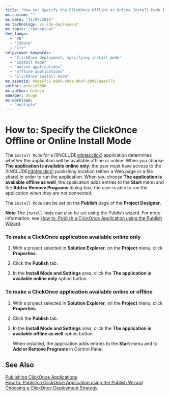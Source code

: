 ```yaml
---
title: "How to: Specify the ClickOnce Offline or Online Install Mode | Microsoft Docs"
ms.custom: ""
ms.date: "11/04/2016"
ms.technology: vs-ide-deployment
ms.topic: "conceptual"
dev_langs: 
  - "VB"
  - "CSharp"
  - "C++"
helpviewer_keywords: 
  - "ClickOnce deployment, specifying install mode"
  - "install mode"
  - "online applications"
  - "offline applications"
  - "ClickOnce install mode"
ms.assetid: 0aee5fc1-e966-4bda-9b8f-d9997aeaa779
author: mikejo5000
ms.author: mikejo
manager: douge
ms.workload: 
  - "multiple"
---
```

# How to: Specify the ClickOnce Offline or Online Install Mode
The `Install Mode` for a [!INCLUDE[ndptecclick](../deployment/includes/ndptecclick_md.md)] application determines whether the application will be available offline or online. When you choose **The application is available online only**, the user must have access to the [!INCLUDE[ndptecclick](../deployment/includes/ndptecclick_md.md)] publishing location (either a Web page or a file share) in order to run the application. When you choose **The application is available offline as well**, the application adds entries to the **Start** menu and the **Add or Remove Programs** dialog box; the user is able to run the application when they are not connected.  
  
 The `Install Mode` can be set on the **Publish** page of the **Project Designer**.  
  
 **Note** The `Install Mode` can also be set using the Publish wizard. For more information, see [How to: Publish a ClickOnce Application using the Publish Wizard](../deployment/how-to-publish-a-clickonce-application-using-the-publish-wizard.md).  
  
### To make a ClickOnce application available online only  
  
1.  With a project selected in **Solution Explorer**, on the **Project** menu, click **Properties**.  
  
2.  Click the **Publish** tab.  
  
3.  In the **Install Mode and Settings** area, click the **The application is available online only** option button.  
  
### To make a ClickOnce application available online or offline  
  
1.  With a project selected in **Solution Explorer**, on the **Project** menu, click **Properties**.  
  
2.  Click the **Publish** tab.  
  
3.  In the **Install Mode and Settings** area, click the **The application is available offline as well** option button.  
  
     When installed, the application adds entries to the **Start** menu and to **Add or Remove Programs** in Control Panel.  
  
## See Also  
 [Publishing ClickOnce Applications](../deployment/publishing-clickonce-applications.md)   
 [How to: Publish a ClickOnce Application using the Publish Wizard](../deployment/how-to-publish-a-clickonce-application-using-the-publish-wizard.md)   
 [Choosing a ClickOnce Deployment Strategy](../deployment/choosing-a-clickonce-deployment-strategy.md)